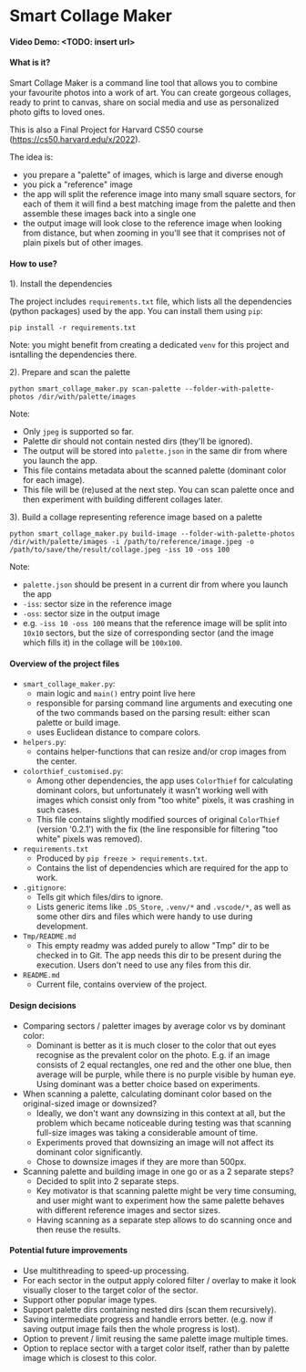 # Smart Collage Maker

#### Video Demo: <TODO: insert url>

#### What is it?

Smart Collage Maker is a command line tool that allows you to combine your favourite photos into a work of art. You can create gorgeous collages, ready to print to canvas, share on social media and use as personalized photo gifts to loved ones.

This is also a Final Project for Harvard CS50 course (https://cs50.harvard.edu/x/2022).

The idea is:
  - you prepare a "palette" of images, which is large and diverse enough
  - you pick a "reference" image
  - the app will split the reference image into many small square sectors, for each of them it will find a best matching image from the palette and then assemble these images back into a single one
  - the output image will look close to the reference image when looking from distance, but when zooming in you'll see that it comprises not of plain pixels but of other images.

#### How to use?

1). Install the dependencies

The project includes `requirements.txt` file, which lists all the dependencies (python packages) used by the app.
You can install them using `pip`: 

`pip install -r requirements.txt`

Note: you might benefit from creating a dedicated `venv` for this project and isntalling the dependencies there. 


2). Prepare and scan the palette

`python smart_collage_maker.py scan-palette --folder-with-palette-photos /dir/with/palette/images`

Note:
- Only `jpeg` is supported so far.
- Palette dir should not contain nested dirs (they'll be ignored).
- The output will be stored into `palette.json` in the same dir from where you launch the app.
- This file contains metadata about the scanned palette (dominant color for each image).
- This file will be (re)used at the next step. You can scan palette once and then experiment with building different collages later.


3). Build a collage representing reference image based on a palette

`python smart_collage_maker.py build-image --folder-with-palette-photos /dir/with/palette/images -i /path/to/reference/image.jpeg -o /path/to/save/the/result/collage.jpeg -iss 10 -oss 100`

Note:
- `palette.json` should be present in a current dir from where you launch the app
- `-iss`: sector size in the reference image
- `-oss`: sector size in the output image
- e.g. `-iss 10 -oss 100` means that the reference image will be split into `10x10` sectors, but the size of corresponding sector (and the image which fills it) in the collage will be `100x100`.


#### Overview of the project files

- `smart_collage_maker.py`:
    - main logic and `main()` entry point live here
    - responsible for parsing command line arguments and executing one of the two commands based on the parsing result: either scan palette or build image.
    - uses Euclidean distance to compare colors.
- `helpers.py`:
    - contains helper-functions that can resize and/or crop images from the center.
- `colorthief_customised.py`:
    - Among other dependencies, the app uses `ColorThief` for calculating dominant colors, but unfortunately it wasn't working well with images which consist only from "too white" pixels, it was crashing in such cases.
    - This file contains slightly modified sources of original `ColorThief` (version '0.2.1') with the fix (the line responsible for filtering "too white" pixels was removed).
- `requirements.txt`
    - Produced by `pip freeze > requirements.txt`.
    - Contains the list of dependencies which are required for the app to work.
- `.gitignore`:
    - Tells git which files/dirs to ignore.
    - Lists generic items like `.DS_Store`, `.venv/*` and `.vscode/*`, as well as some other dirs and files which were handy to use during development.
- `Tmp/README.md`
    - This empty readmy was added purely to allow "Tmp" dir to be checked in to Git. The app needs this dir to be present during the execution. Users don't need to use any files from this dir.
- `README.md`
    - Current file, contains overview of the project.


#### Design decisions

- Comparing sectors / paletter images by average color vs by dominant color:
  - Dominant is better as it is much closer to the color that out eyes recognise as the prevalent color on the photo. E.g. if an image consists of 2 equal rectangles, one red and the other one blue, then average will be purple, while there is no purple visible by human eye. Using dominant was a better choice based on experiments. 
- When scanning a palette, calculating dominant color based on the original-sized image or downsized?
  - Ideally, we don't want any downsizing in this context at all, but the problem which became noticeable during testing was that scanning full-size images was taking a considerable amount of time.
  - Experiments proved that downsizing an image will not affect its dominant color significantly.
  - Chose to downsize images if they are more than 500px.
- Scanning palette and building image in one go or as a 2 separate steps?
  - Decided to split into 2 separate steps.
  - Key motivator is that scanning palette might be very time consuming, and user might want to experiment how the same palette behaves with different reference images and sector sizes.
  - Having scanning as a separate step allows to do scanning once and then reuse the results.


#### Potential future improvements

- Use multithreading to speed-up processing.
- For each sector in the output apply colored filter / overlay to make it look visually closer to the target color of the sector. 
- Support other popular image types.
- Support palette dirs containing nested dirs (scan them recursively).
- Saving intermediate progress and handle errors better. (e.g. now if saving output image fails then the whole progress is lost).
- Option to prevent / limit reusing the same palette image multiple times.
- Option to replace sector with a target color itself, rather than by palette image which is closest to this color.
